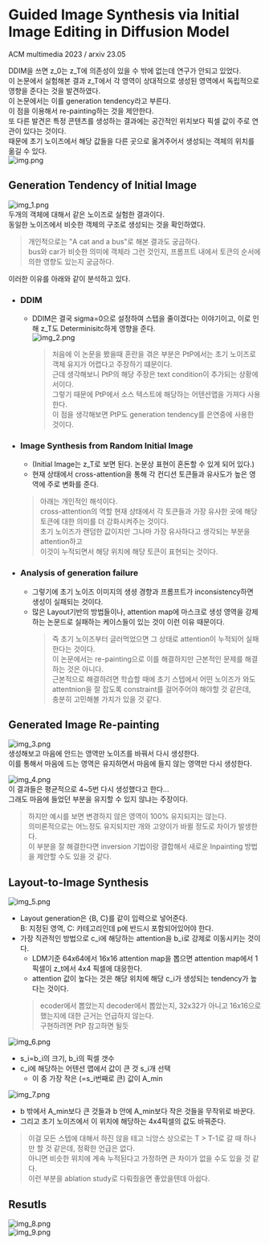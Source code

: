 Guided Image Synthesis via Initial Image Editing in Diffusion Model  
===
ACM multimedia 2023 / arxiv 23.05  
                                   
DDIM을 쓰면 z_0는 z_T에 의존성이 있을 수 밖에 없는데 연구가 안되고 있었다.  
이 논문에서 실험해본 결과 z_T에서 각 영역이 상대적으로 생성된 영역에서 독립적으로 영향을 준다는 것을 발견하였다.  
이 논문에서는 이를 generation tendency라고 부른다.  
이 점을 이용해서 re-painting하는 것을 제안한다.  
또 다른 발견은 특정 콘텐츠를 생성하는 결과에는 공간적인 위치보다 픽셀 값이 주로 연관이 있다는 것이다.  
때문에 초기 노이즈에서 해당 값들을 다른 곳으로 옮겨주어서 생성되는 객체의 위치를 옮길 수 있다.  
![img.png](img.png)  
  
## Generation Tendency of Initial Image  
![img_1.png](img_1.png)  
두개의 객체에 대해서 같은 노이즈로 실험한 결과이다.  
동일한 노이즈에서 비슷한 객체의 구조로 생성되는 것을 확인하였다.  
> 개인적으로는 "A cat and a bus"로 해본 결과도 궁금하다.  
> bus와 car가 비슷한 의미에 객체라 그런 것인지, 프롬프트 내에서 토큰의 순서에 의한 영향도 있는지 궁금하다.  

이러한 이유를 아래와 같이 분석하고 있다.  
* ### DDIM
  * DDIM은 결국 sigma=0으로 설정하여 스텝을 줄이겠다는 이야기이고, 이로 인해 z_T도 Determinisitc하게 영향을 준다.  
    ![img_2.png](img_2.png)
    > 처음에 이 논문을 봤을때 혼란을 겪은 부분은 PtP에서는 초기 노이즈로 객체 유지가 어렵다고 주장하기 떄문이다.  
    근데 생각해보니 PtP의 해당 주장은 text condition이 추가되는 상황에서이다.  
    그렇기 때문에 PtP에서 소스 텍스트에 해당하는 어텐션맵을 가져다 사용한다.  
    이 점을 생각해보면 PtP도 generation tendency를 은연중에 사용한 것이다.  
* ### Image Synthesis from Random Initial Image
  * (Initial Image는 z_T로 보면 된다. 논문상 표현이 혼돈할 수 있게 되어 있다.)
   * 현재 상태에서 cross-attention을 통해 각 컨디션 토큰들과 유사도가 높은 영역에 주로 변화를 준다.
    > 아래는 개인적인 해석이다.  
    cross-attention의 역할 현재 상태에서 각 토큰들과 가장 유사한 곳에 해당 토큰에 대한 의미를 더 강화시켜주는 것이다.  
    초기 노이즈가 랜덤한 값이지만 그나마 가장 유사하다고 생각되는 부분을 attention하고  
    이것이 누적되면서 해당 위치에 해당 토큰이 표현되는 것이다.  
* ### Analysis of generation failure
  * 그렇기에 초기 노이즈 이미지의 생셩 경향과 프롬프트가 inconsistency하면 생성이 실패되는 것이다.  
  * 많은 Layout기반의 방법들이나, attention map에 마스크로 생성 영역을 강제하는 논문드로 실패하는 케이스들이 있는 것이 이런 이유 때문이다.  
    > 즉 초기 노이즈부터 글러먹었으면 그 상태로 attention이 누적되어 실패한다는 것이다.  
    이 논문에서는 re-painting으로 이를 해결하지만 근본적인 문제를 해결하는 것은 아니다.  
    근본적으로 해결하려면 학습할 때에 초기 스텝에서 어떤 노이즈가 와도 attentnion을 잘 잡도록 constraint를 걸어주어야 해야할 것 같은데,  
    충분히 고민해볼 가치가 있을 것 같다.  

## Generated Image Re-painting  
![img_3.png](img_3.png)  
생성해보고 마음에 안드는 영역만 노이즈를 바꿔서 다시 생성한다.  
이를 통해서 마음에 드는 영역은 유지하면서 마음에 들지 않는 영역만 다시 생성한다.  

![img_4.png](img_4.png)  
이 결과들은 평균적으로 4~5번 다시 생성했다고 한다...  
그래도 마음에 들었던 부분을 유지할 수 있지 않냐는 주장이다.  
> 하지만 예시를 보면 변경하지 않은 영역이 100% 유지되지는 않는다.  
> 의미론적으로는 어느정도 유지되지만 개와 고양이가 바뀔 정도로 차이가 발생한다.  
> 이 부분을 잘 해결한다면 inversion 기법이랑 결합해서 새로운 Inpainting 방법을 제안할 수도 있을 것 같다.

## Layout-to-Image Synthesis  
![img_5.png](img_5.png)  
* Layout generation은 {B, C}를 같이 입력으로 넣어준다.  
    B: 지정된 영역, C: 카테고리인데 p에 반드시 포함되어있어야 한다.  
* 가장 직관적인 방법으로 c_i에 해당하는 attention을 b_i로 강제로 이동시키는 것이다.
  * LDM기준 64x64에서 16x16 attention map을 뽑으면 attention map에서 1픽셀이 z_t에서 4x4 픽셀에 대응한다.
  * attention 값이 높다는 것은 해당 위치에 해당 c_i가 생성되는 tendency가 높다는 것이다.
  > ecoder에서 뽑았는지 decoder에서 뽑았는지, 32x32가 아니고 16x16으로 했는지에 대한 근거는 언급하지 않는다.  
  > 구현하려면 PtP 참고하면 될듯
  
![img_6.png](img_6.png)  
* s_i=b_i의 크기, b_i의 픽셀 갯수  
* c_i에 해당하는 어텐션 맵에서 값이 큰 것 s_i개 선택
  * 이 중 가장 작은 (=s_i번째로 큰) 값이 A_min

![img_7.png](img_7.png)  
* b 밖에서 A_min보다 큰 것들과 b 안에 A_min보다 작은 것들을 무작위로 바꾼다.  
* 그리고 초기 노이즈에서 이 위치에 해당하는 4x4픽셀의 값도 바꿔준다.  
> 이걸 모든 스텝에 대해서 하진 않을 테고 늬앙스 상으로는 T > T-1로 갈 때 하나만 할 것 같은데, 정확한 언급은 없다.  
> 아니면 비슷한 위치에 계속 누적된다고 가정하면 큰 차이가 없을 수도 있을 것 같다.  
> 이런 부분을 ablation study로 다뤄줬을면 좋았을텐데 아쉽다.

## Resutls
![img_8.png](img_8.png)  
![img_9.png](img_9.png)
